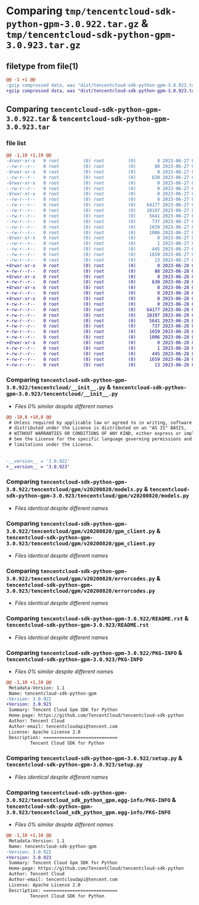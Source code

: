 # Comparing `tmp/tencentcloud-sdk-python-gpm-3.0.922.tar.gz` & `tmp/tencentcloud-sdk-python-gpm-3.0.923.tar.gz`

## filetype from file(1)

```diff
@@ -1 +1 @@
-gzip compressed data, was "dist/tencentcloud-sdk-python-gpm-3.0.922.tar", last modified: Tue Jun 27 00:25:30 2023, max compression
+gzip compressed data, was "dist/tencentcloud-sdk-python-gpm-3.0.923.tar", last modified: Wed Jun 28 00:27:41 2023, max compression
```

## Comparing `tencentcloud-sdk-python-gpm-3.0.922.tar` & `tencentcloud-sdk-python-gpm-3.0.923.tar`

### file list

```diff
@@ -1,19 +1,19 @@
-drwxr-xr-x   0 root         (0) root         (0)        0 2023-06-27 00:25:30.000000 tencentcloud-sdk-python-gpm-3.0.922/
--rw-r--r--   0 root         (0) root         (0)       88 2023-06-27 00:25:30.000000 tencentcloud-sdk-python-gpm-3.0.922/setup.cfg
-drwxr-xr-x   0 root         (0) root         (0)        0 2023-06-27 00:25:30.000000 tencentcloud-sdk-python-gpm-3.0.922/tencentcloud/
--rw-r--r--   0 root         (0) root         (0)      630 2023-06-27 00:25:30.000000 tencentcloud-sdk-python-gpm-3.0.922/tencentcloud/__init__.py
-drwxr-xr-x   0 root         (0) root         (0)        0 2023-06-27 00:25:30.000000 tencentcloud-sdk-python-gpm-3.0.922/tencentcloud/gpm/
--rw-r--r--   0 root         (0) root         (0)        0 2023-06-27 00:25:30.000000 tencentcloud-sdk-python-gpm-3.0.922/tencentcloud/gpm/__init__.py
-drwxr-xr-x   0 root         (0) root         (0)        0 2023-06-27 00:25:30.000000 tencentcloud-sdk-python-gpm-3.0.922/tencentcloud/gpm/v20200820/
--rw-r--r--   0 root         (0) root         (0)        0 2023-06-27 00:25:30.000000 tencentcloud-sdk-python-gpm-3.0.922/tencentcloud/gpm/v20200820/__init__.py
--rw-r--r--   0 root         (0) root         (0)    64177 2023-06-27 00:25:30.000000 tencentcloud-sdk-python-gpm-3.0.922/tencentcloud/gpm/v20200820/models.py
--rw-r--r--   0 root         (0) root         (0)    18197 2023-06-27 00:25:30.000000 tencentcloud-sdk-python-gpm-3.0.922/tencentcloud/gpm/v20200820/gpm_client.py
--rw-r--r--   0 root         (0) root         (0)     5641 2023-06-27 00:25:30.000000 tencentcloud-sdk-python-gpm-3.0.922/tencentcloud/gpm/v20200820/errorcodes.py
--rw-r--r--   0 root         (0) root         (0)      737 2023-06-27 00:25:30.000000 tencentcloud-sdk-python-gpm-3.0.922/README.rst
--rw-r--r--   0 root         (0) root         (0)     1659 2023-06-27 00:25:30.000000 tencentcloud-sdk-python-gpm-3.0.922/PKG-INFO
--rw-r--r--   0 root         (0) root         (0)     1006 2023-06-27 00:25:30.000000 tencentcloud-sdk-python-gpm-3.0.922/setup.py
-drwxr-xr-x   0 root         (0) root         (0)        0 2023-06-27 00:25:30.000000 tencentcloud-sdk-python-gpm-3.0.922/tencentcloud_sdk_python_gpm.egg-info/
--rw-r--r--   0 root         (0) root         (0)        1 2023-06-27 00:25:30.000000 tencentcloud-sdk-python-gpm-3.0.922/tencentcloud_sdk_python_gpm.egg-info/dependency_links.txt
--rw-r--r--   0 root         (0) root         (0)      445 2023-06-27 00:25:30.000000 tencentcloud-sdk-python-gpm-3.0.922/tencentcloud_sdk_python_gpm.egg-info/SOURCES.txt
--rw-r--r--   0 root         (0) root         (0)     1659 2023-06-27 00:25:30.000000 tencentcloud-sdk-python-gpm-3.0.922/tencentcloud_sdk_python_gpm.egg-info/PKG-INFO
--rw-r--r--   0 root         (0) root         (0)       13 2023-06-27 00:25:30.000000 tencentcloud-sdk-python-gpm-3.0.922/tencentcloud_sdk_python_gpm.egg-info/top_level.txt
+drwxr-xr-x   0 root         (0) root         (0)        0 2023-06-28 00:27:41.000000 tencentcloud-sdk-python-gpm-3.0.923/
+-rw-r--r--   0 root         (0) root         (0)       88 2023-06-28 00:27:41.000000 tencentcloud-sdk-python-gpm-3.0.923/setup.cfg
+drwxr-xr-x   0 root         (0) root         (0)        0 2023-06-28 00:27:41.000000 tencentcloud-sdk-python-gpm-3.0.923/tencentcloud/
+-rw-r--r--   0 root         (0) root         (0)      630 2023-06-28 00:27:41.000000 tencentcloud-sdk-python-gpm-3.0.923/tencentcloud/__init__.py
+drwxr-xr-x   0 root         (0) root         (0)        0 2023-06-28 00:27:41.000000 tencentcloud-sdk-python-gpm-3.0.923/tencentcloud/gpm/
+-rw-r--r--   0 root         (0) root         (0)        0 2023-06-28 00:27:41.000000 tencentcloud-sdk-python-gpm-3.0.923/tencentcloud/gpm/__init__.py
+drwxr-xr-x   0 root         (0) root         (0)        0 2023-06-28 00:27:41.000000 tencentcloud-sdk-python-gpm-3.0.923/tencentcloud/gpm/v20200820/
+-rw-r--r--   0 root         (0) root         (0)        0 2023-06-28 00:27:41.000000 tencentcloud-sdk-python-gpm-3.0.923/tencentcloud/gpm/v20200820/__init__.py
+-rw-r--r--   0 root         (0) root         (0)    64177 2023-06-28 00:27:41.000000 tencentcloud-sdk-python-gpm-3.0.923/tencentcloud/gpm/v20200820/models.py
+-rw-r--r--   0 root         (0) root         (0)    18197 2023-06-28 00:27:41.000000 tencentcloud-sdk-python-gpm-3.0.923/tencentcloud/gpm/v20200820/gpm_client.py
+-rw-r--r--   0 root         (0) root         (0)     5641 2023-06-28 00:27:41.000000 tencentcloud-sdk-python-gpm-3.0.923/tencentcloud/gpm/v20200820/errorcodes.py
+-rw-r--r--   0 root         (0) root         (0)      737 2023-06-28 00:27:41.000000 tencentcloud-sdk-python-gpm-3.0.923/README.rst
+-rw-r--r--   0 root         (0) root         (0)     1659 2023-06-28 00:27:41.000000 tencentcloud-sdk-python-gpm-3.0.923/PKG-INFO
+-rw-r--r--   0 root         (0) root         (0)     1006 2023-06-28 00:27:41.000000 tencentcloud-sdk-python-gpm-3.0.923/setup.py
+drwxr-xr-x   0 root         (0) root         (0)        0 2023-06-28 00:27:41.000000 tencentcloud-sdk-python-gpm-3.0.923/tencentcloud_sdk_python_gpm.egg-info/
+-rw-r--r--   0 root         (0) root         (0)        1 2023-06-28 00:27:41.000000 tencentcloud-sdk-python-gpm-3.0.923/tencentcloud_sdk_python_gpm.egg-info/dependency_links.txt
+-rw-r--r--   0 root         (0) root         (0)      445 2023-06-28 00:27:41.000000 tencentcloud-sdk-python-gpm-3.0.923/tencentcloud_sdk_python_gpm.egg-info/SOURCES.txt
+-rw-r--r--   0 root         (0) root         (0)     1659 2023-06-28 00:27:41.000000 tencentcloud-sdk-python-gpm-3.0.923/tencentcloud_sdk_python_gpm.egg-info/PKG-INFO
+-rw-r--r--   0 root         (0) root         (0)       13 2023-06-28 00:27:41.000000 tencentcloud-sdk-python-gpm-3.0.923/tencentcloud_sdk_python_gpm.egg-info/top_level.txt
```

### Comparing `tencentcloud-sdk-python-gpm-3.0.922/tencentcloud/__init__.py` & `tencentcloud-sdk-python-gpm-3.0.923/tencentcloud/__init__.py`

 * *Files 0% similar despite different names*

```diff
@@ -10,8 +10,8 @@
 # Unless required by applicable law or agreed to in writing, software
 # distributed under the License is distributed on an "AS IS" BASIS,
 # WITHOUT WARRANTIES OR CONDITIONS OF ANY KIND, either express or implied.
 # See the License for the specific language governing permissions and
 # limitations under the License.
 
 
-__version__ = '3.0.922'
+__version__ = '3.0.923'
```

### Comparing `tencentcloud-sdk-python-gpm-3.0.922/tencentcloud/gpm/v20200820/models.py` & `tencentcloud-sdk-python-gpm-3.0.923/tencentcloud/gpm/v20200820/models.py`

 * *Files identical despite different names*

### Comparing `tencentcloud-sdk-python-gpm-3.0.922/tencentcloud/gpm/v20200820/gpm_client.py` & `tencentcloud-sdk-python-gpm-3.0.923/tencentcloud/gpm/v20200820/gpm_client.py`

 * *Files identical despite different names*

### Comparing `tencentcloud-sdk-python-gpm-3.0.922/tencentcloud/gpm/v20200820/errorcodes.py` & `tencentcloud-sdk-python-gpm-3.0.923/tencentcloud/gpm/v20200820/errorcodes.py`

 * *Files identical despite different names*

### Comparing `tencentcloud-sdk-python-gpm-3.0.922/README.rst` & `tencentcloud-sdk-python-gpm-3.0.923/README.rst`

 * *Files identical despite different names*

### Comparing `tencentcloud-sdk-python-gpm-3.0.922/PKG-INFO` & `tencentcloud-sdk-python-gpm-3.0.923/PKG-INFO`

 * *Files 0% similar despite different names*

```diff
@@ -1,10 +1,10 @@
 Metadata-Version: 1.1
 Name: tencentcloud-sdk-python-gpm
-Version: 3.0.922
+Version: 3.0.923
 Summary: Tencent Cloud Gpm SDK for Python
 Home-page: https://github.com/TencentCloud/tencentcloud-sdk-python
 Author: Tencent Cloud
 Author-email: tencentcloudapi@tencent.com
 License: Apache License 2.0
 Description: ============================
         Tencent Cloud SDK for Python
```

### Comparing `tencentcloud-sdk-python-gpm-3.0.922/setup.py` & `tencentcloud-sdk-python-gpm-3.0.923/setup.py`

 * *Files identical despite different names*

### Comparing `tencentcloud-sdk-python-gpm-3.0.922/tencentcloud_sdk_python_gpm.egg-info/PKG-INFO` & `tencentcloud-sdk-python-gpm-3.0.923/tencentcloud_sdk_python_gpm.egg-info/PKG-INFO`

 * *Files 0% similar despite different names*

```diff
@@ -1,10 +1,10 @@
 Metadata-Version: 1.1
 Name: tencentcloud-sdk-python-gpm
-Version: 3.0.922
+Version: 3.0.923
 Summary: Tencent Cloud Gpm SDK for Python
 Home-page: https://github.com/TencentCloud/tencentcloud-sdk-python
 Author: Tencent Cloud
 Author-email: tencentcloudapi@tencent.com
 License: Apache License 2.0
 Description: ============================
         Tencent Cloud SDK for Python
```

